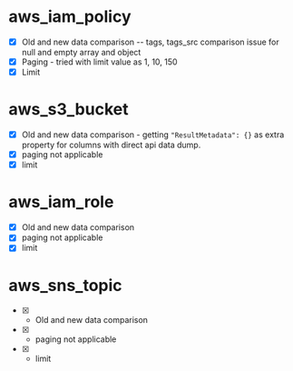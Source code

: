 # aws_iam_policy

- [x] Old and new data comparison -- tags, tags_src comparison issue for null and empty array and object
- [x] Paging - tried with limit value as 1, 10, 150
- [x] Limit

# aws_s3_bucket

- [x] Old and new data comparison - getting `"ResultMetadata": {}` as extra property for columns with direct api data dump.
- [x] paging not applicable
- [x] limit

# aws_iam_role

- [x] Old and new data comparison
- [x] paging not applicable
- [x] limit

# aws_sns_topic

- [x] - Old and new data comparison
- [x] - paging not applicable
- [x] - limit
